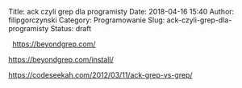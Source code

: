 Title: ack czyli grep dla programisty
Date: 2018-04-16 15:40
Author: filipgorczynski
Category: Programowanie
Slug: ack-czyli-grep-dla-programisty
Status: draft

 
https://beyondgrep.com/

https://beyondgrep.com/install/

https://codeseekah.com/2012/03/11/ack-grep-vs-grep/
